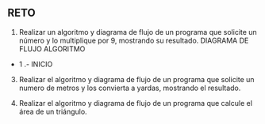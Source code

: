 ## RETO
1. Realizar un algoritmo y diagrama de flujo de un programa que solicite un número y lo multiplique por 9, mostrando su resultado.
DIAGRAMA DE  FLUJO                                                                                ALGORITMO
* 1 .- INICIO
3. Realizar el algoritmo y diagrama de flujo de un programa que solicite un numero de metros y los convierta a yardas, mostrando el resultado.

5. Realizar el algoritmo y diagrama de flujo de un programa que calcule el área de un triángulo.

